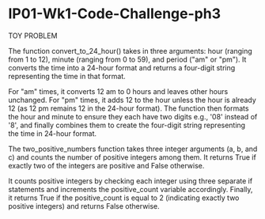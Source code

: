 # IP01-Wk1-Code-Challenge-ph3 

   TOY PROBLEM 

 The function convert_to_24_hour() takes in three arguments: hour (ranging from 1 to 12), minute (ranging from 0 to 59), and period ("am" or "pm"). It converts the time into a 24-hour format and returns a four-digit string representing the time in that format.

For "am" times, it converts 12 am to 0 hours and leaves other hours unchanged.
For "pm" times, it adds 12 to the hour unless the hour is already 12 (as 12 pm remains 12 in the 24-hour format).
The function then formats the hour and minute to ensure they each have two digits e.g., '08' instead of '8', and finally combines them to create the four-digit string representing the time in 24-hour format.


  The two_positive_numbers function takes three integer arguments (a, b, and c) and counts the number of positive integers among them. It returns True if exactly two of the integers are positive and False otherwise.

It counts positive integers by checking each integer using three separate if statements and increments the positive_count variable accordingly.
Finally, it returns True if the positive_count is equal to 2 (indicating exactly two positive integers) and  returns False otherwise.










  
